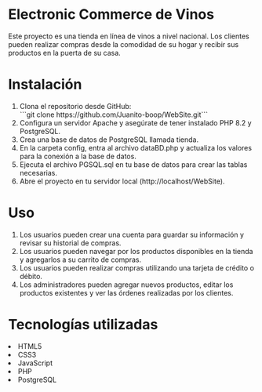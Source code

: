 <h1>Electronic Commerce de Vinos</h1>

<p> Este proyecto es una tienda en línea de vinos a nivel nacional. Los clientes pueden realizar compras desde la comodidad de su hogar y recibir sus productos en la puerta de su casa.</p>

<h1>Instalación</h1>

<ol><li>Clona el repositorio desde GitHub:</li>
```git clone https://github.com/Juanito-boop/WebSite.git```
    <li>Configura un servidor Apache y asegúrate de tener instalado PHP 8.2 y PostgreSQL.</li>
    <li>Crea una base de datos de PostgreSQL llamada tienda.</li>
    <li>En la carpeta config, entra al archivo dataBD.php y actualiza los valores para la conexión a la base de datos.</li>
    <li>Ejecuta el archivo PGSQL.sql en tu base de datos para crear las tablas necesarias.</li>
    <li>Abre el proyecto en tu servidor local (http://localhost/WebSite).</li></ol>

<h1>Uso</h1>

<ol><li>Los usuarios pueden crear una cuenta para guardar su información y revisar su historial de compras.</li>
    <li>Los usuarios pueden navegar por los productos disponibles en la tienda y agregarlos a su carrito de compras.</li>
    <li>Los usuarios pueden realizar compras utilizando una tarjeta de crédito o débito.</li>
    <li>Los administradores pueden agregar nuevos productos, editar los productos existentes y ver las órdenes realizadas por los clientes.</li></ol>

<h1>Tecnologías utilizadas</h1>

<li>HTML5</li>
<li>CSS3</li>
<li>JavaScript</li>
<li>PHP</li>
<li>PostgreSQL</li>
